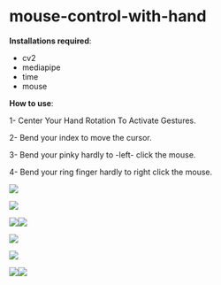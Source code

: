 # mouse-control-with-hand

﻿**Installations required**:

- cv2 
- mediapipe
- time
- mouse 

**How to use**:

1- Center Your Hand Rotation To Activate Gestures.

2- Bend your index to move the cursor.

3- Bend your pinky hardly to -left- click the mouse.

4- Bend your ring finger hardly to right click the mouse.


![](./Readme/Aspose.Words.183fa03c-9272-4a6f-a856-ba33539967db.001.png)

![](./Readme/Aspose.Words.183fa03c-9272-4a6f-a856-ba33539967db.002.png)













![](./Readme/Aspose.Words.183fa03c-9272-4a6f-a856-ba33539967db.003.png)![](Aspose.Words.183fa03c-9272-4a6f-a856-ba33539967db.004.png)














![](./Readme/Aspose.Words.183fa03c-9272-4a6f-a856-ba33539967db.005.png)

![](./Readme/Aspose.Words.183fa03c-9272-4a6f-a856-ba33539967db.006.png)











![](./Readme/Aspose.Words.183fa03c-9272-4a6f-a856-ba33539967db.007.png)![](./Readme/Aspose.Words.183fa03c-9272-4a6f-a856-ba33539967db.008.png)

